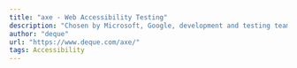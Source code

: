 ```yaml
---
title: "axe - Web Accessibility Testing"
description: "Chosen by Microsoft, Google, development and testing teams everywhere, axe is the World’s leading digital accessibility toolkit."
author: "deque"
url: "https://www.deque.com/axe/"
tags: Accessibility
---
```

